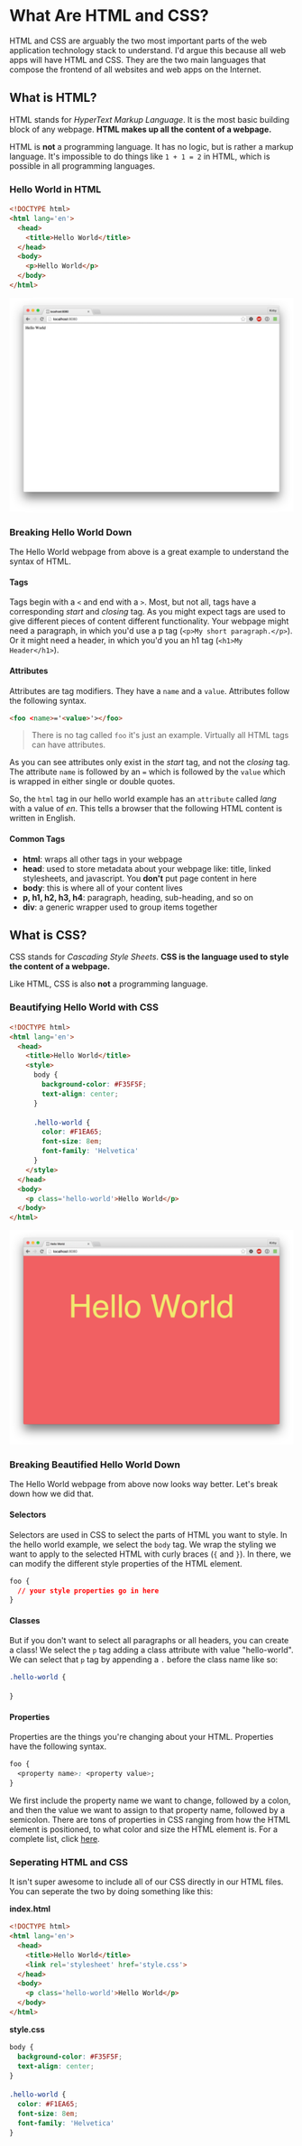 What Are HTML and CSS?
======================

HTML and CSS are arguably the two most important parts of the web application
technology stack to understand. I'd argue this because all web apps will have
HTML and CSS. They are the two main languages that compose the frontend of all
websites and web apps on the Internet.

## What is HTML?

HTML stands for *HyperText Markup Language*. It is the most basic building block
of any webpage. **HTML makes up all the content of a webpage.**

HTML is **not** a programming language. It has no logic, but is rather a markup
language. It's impossible to do things like `1 + 1 = 2` in HTML, which is
possible in all programming languages.

### Hello World in HTML

```html
<!DOCTYPE html>
<html lang='en'>
  <head>
    <title>Hello World</title>
  </head>
  <body>
    <p>Hello World</p>
  </body>
</html>
```

![hello-world](/docs/assets/img/hello-world.png)

### Breaking Hello World Down

The Hello World webpage from above is a great example to understand the syntax
of HTML.

#### Tags

Tags begin with a `<` and end with a `>`. Most, but not all, tags have a
corresponding *start* and *closing* tag. As you might expect tags are used to
give different pieces of content different functionality. Your webpage might
need a paragraph, in which you'd use a p tag (`<p>My short paragraph.</p>`). Or
it might need a header, in which you'd you an h1 tag (`<h1>My Header</h1>`).

#### Attributes

Attributes are tag modifiers. They have a `name` and a `value`. Attributes
follow the following syntax.

```html
<foo <name>='<value>'></foo>
```

> There is no tag called `foo` it's just an example. Virtually all HTML tags can
have attributes.

As you can see attributes only exist in the *start* tag, and not the *closing*
tag. The attribute `name` is followed by an `=` which is followed by the `value`
which is wrapped in either single or double quotes.

So, the `html` tag in our hello world example has an `attribute` called *lang*
with a value of *en*. This tells a browser that the following HTML content is
written in English.

#### Common Tags

- **html**: wraps all other tags in your webpage
- **head**: used to store metadata about your webpage like: title, linked
stylesheets, and javascript. You **don't** put page content in here
- **body**: this is where all of your content lives
- **p, h1, h2, h3, h4**: paragraph, heading, sub-heading, and so on
- **div**: a generic wrapper used to group items together

## What is CSS?

CSS stands for *Cascading Style Sheets*. **CSS is the language used to style the
content of a webpage.**

Like HTML, CSS is also **not** a programming language.

### Beautifying Hello World with CSS

```html
<!DOCTYPE html>
<html lang='en'>
  <head>
    <title>Hello World</title>
    <style>
      body {
        background-color: #F35F5F;
        text-align: center;
      }

      .hello-world {
        color: #F1EA65;
        font-size: 8em;
        font-family: 'Helvetica'
      }
    </style>
  </head>
  <body>
    <p class='hello-world'>Hello World</p>
  </body>
</html>
```

![hello-world](/docs/assets/img/pretty-hello-world.png)

### Breaking Beautified Hello World Down

The Hello World webpage from above now looks way better. Let's break down how we
did that.

#### Selectors

Selectors are used in CSS to select the parts of HTML you want to style. In the
hello world example, we select the `body` tag. We wrap the styling we want to
apply to the selected HTML with curly braces (`{` and `}`). In there, we can
modify the different style properties of the HTML element.

```css
foo {
  // your style properties go in here
}
```

#### Classes

But if you don't want to select all paragraphs or all headers, you can create a
class! We select the `p` tag adding a class attribute with value "hello-world".
We can select that `p` tag by appending a `.` before the class name like so:

```css
.hello-world {

}
```

#### Properties

Properties are the things you're changing about your HTML. Properties have the
following syntax.

```css
foo {
  <property name>: <property value>;
}
```

We first include the property name we want to change, followed by a colon, and
then the value we want to assign to that property name, followed by a semicolon.
There are tons of properties in CSS ranging from how the HTML element is
positioned, to what color and size the HTML element is. For a complete list,
click [here](http://www.w3schools.com/cssref/).

### Seperating HTML and CSS

It isn't super awesome to include all of our CSS directly in our HTML files. You
can seperate the two by doing something like this:

**index.html**

```html
<!DOCTYPE html>
<html lang='en'>
  <head>
    <title>Hello World</title>
    <link rel='stylesheet' href='style.css'>
  </head>
  <body>
    <p class='hello-world'>Hello World</p>
  </body>
</html>
```

**style.css**

```css
body {
  background-color: #F35F5F;
  text-align: center;
}

.hello-world {
  color: #F1EA65;
  font-size: 8em;
  font-family: 'Helvetica'
}
```
